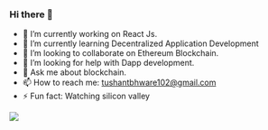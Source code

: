 ### Hi there 👋



- 🔭 I’m currently working on React Js.
- 🌱 I’m currently learning Decentralized Application Development
- 👯 I’m looking to collaborate on Ethereum Blockchain.
- 🤔 I’m looking for help with Dapp development.
- 💬 Ask me about blockchain.
- 📫 How to reach me: tushantbhware102@gmail.com
- ⚡ Fun fact: Watching silicon valley


<img src='https://github-readme-stats.vercel.app/api?username=tushant1037&&show_icons=true&title_color=ffffff&icon_color=bb2acf&text_color=daf7dc&bg_color=151515' />
